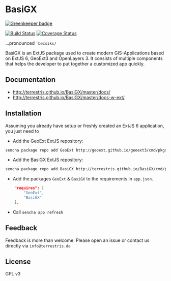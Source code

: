 # BasiGX

[![Greenkeeper badge](https://badges.greenkeeper.io/terrestris/BasiGX.svg)](https://greenkeeper.io/)

[![Build Status](https://travis-ci.org/terrestris/BasiGX.svg?branch=master)](https://travis-ci.org/terrestris/BasiGX) [![Coverage Status](https://coveralls.io/repos/terrestris/BasiGX/badge.svg?branch=master&service=github)](https://coveralls.io/github/terrestris/BasiGX?branch=master)

…pronounced `ˈbeɪsɪks/`

BasiGX is an ExtJS package used to create modern GIS-Applications based on ExtJS 6, GeoExt3 and OpenLayers 3.
It consists of multiple components that helps the developer to put together a customized app quickly.

## Documentation

* http://terrestris.github.io/BasiGX/master/docs/
* http://terrestris.github.io/BasiGX/master/docs-w-ext/

## Installation

Assuming you already have setup or freshly created an ExtJS 6 application, you just need to

* Add the GeoExt ExtJS repository:
```bash
sencha package repo add GeoExt http://geoext.github.io/geoext3/cmd/pkgs
```

* Add the BasiGX ExtJS repository:
```bash
sencha package repo add BasiGX http://terrestris.github.io/BasiGX/cmd/pkgs
```

* Add the packages `GeoExt` & `BasiGX` to the requirements in `app.json`.
```json
    "requires": [
        "GeoExt",
        "BasiGX"
    ],
```

* Call `sencha app refresh`

## Feedback

Feedback is more than welcome. Please open an issue or contact us directly via `info@terrestris.de`

## License

GPL v3
